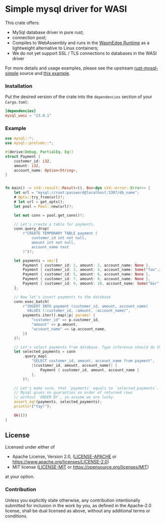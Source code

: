 # Simple mysql driver for WASI 

This crate offers:

*   MySql database driver in pure rust;
*   connection pool;
*   Compiles to WebAssembly and runs in the [WasmEdge Runtime](https://github.com/WasmEdge/WasmEdge#readme) as a lightweight alternative to Linux containers;
*   We do not yet support SSL / TLS connections to databases in the WASI driver

For more details and usage examples, please see the upstream [rust-mysql-simple](https://github.com/blackbeam/rust-mysql-simple) source and [this example](https://github.com/WasmEdge/wasmedge-db-examples/tree/main/mysql).

### Installation

Put the desired version of the crate into the `dependencies` section of your `Cargo.toml`:

```toml
[dependencies]
mysql_wasi = "23.0.1"
```

### Example

```rust
use mysql::*;
use mysql::prelude::*;

#[derive(Debug, PartialEq, Eq)]
struct Payment {
    customer_id: i32,
    amount: i32,
    account_name: Option<String>,
}


fn main() -> std::result::Result<(), Box<dyn std::error::Error>> {
    let url = "mysql://root:password@localhost:3307/db_name";
    # Opts::try_from(url)?;
    # let url = get_opts();
    let pool = Pool::new(url)?;

    let mut conn = pool.get_conn()?;

    // Let's create a table for payments.
    conn.query_drop(
        r"CREATE TEMPORARY TABLE payment (
            customer_id int not null,
            amount int not null,
            account_name text
        )")?;

    let payments = vec![
        Payment { customer_id: 1, amount: 2, account_name: None },
        Payment { customer_id: 3, amount: 4, account_name: Some("foo".into()) },
        Payment { customer_id: 5, amount: 6, account_name: None },
        Payment { customer_id: 7, amount: 8, account_name: None },
        Payment { customer_id: 9, amount: 10, account_name: Some("bar".into()) },
    ];

    // Now let's insert payments to the database
    conn.exec_batch(
        r"INSERT INTO payment (customer_id, amount, account_name)
          VALUES (:customer_id, :amount, :account_name)",
        payments.iter().map(|p| params! {
            "customer_id" => p.customer_id,
            "amount" => p.amount,
            "account_name" => &p.account_name,
        })
    )?;

    // Let's select payments from database. Type inference should do the trick here.
    let selected_payments = conn
        .query_map(
            "SELECT customer_id, amount, account_name from payment",
            |(customer_id, amount, account_name)| {
                Payment { customer_id, amount, account_name }
            },
        )?;

    // Let's make sure, that `payments` equals to `selected_payments`.
    // Mysql gives no guaranties on order of returned rows
    // without `ORDER BY`, so assume we are lucky.
    assert_eq!(payments, selected_payments);
    println!("Yay!");

    Ok(())
}
```

## License

Licensed under either of

* Apache License, Version 2.0, ([LICENSE-APACHE](LICENSE-APACHE) or https://www.apache.org/licenses/LICENSE-2.0)
* MIT license ([LICENSE-MIT](LICENSE-MIT) or https://opensource.org/licenses/MIT)

at your option.

### Contribution

Unless you explicitly state otherwise, any contribution intentionally
submitted for inclusion in the work by you, as defined in the Apache-2.0
license, shall be dual licensed as above, without any additional terms or
conditions.
